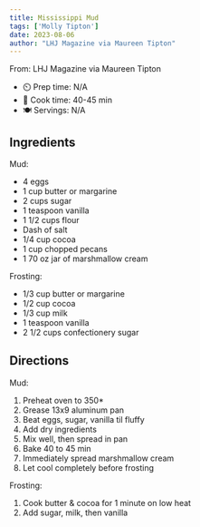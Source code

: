 ```yaml
---
title: Mississippi Mud
tags: ['Molly Tipton']
date: 2023-08-06
author: "LHJ Magazine via Maureen Tipton"
---
```

From: LHJ Magazine via Maureen Tipton

- ⏲️ Prep time: N/A
- 🍳 Cook time: 40-45 min
- 🍽️ Servings: N/A

## Ingredients

Mud:

- 4 eggs
- 1 cup butter or margarine
- 2 cups sugar
- 1 teaspoon vanilla
- 1 1/2 cups flour
- Dash of salt
- 1/4 cup cocoa
- 1 cup chopped pecans
- 1 70 oz jar of marshmallow cream

Frosting:

- 1/3 cup butter or margarine
- 1/2 cup cocoa
- 1/3 cup milk
- 1 teaspoon vanilla
- 2 1/2 cups confectionery sugar

## Directions

Mud:

1. Preheat oven to 350*
2. Grease 13x9 aluminum pan
2. Beat eggs, sugar, vanilla til fluffy
3. Add dry ingredients
4. Mix well, then spread in pan
5. Bake 40 to 45 min
6. Immediately spread marshmallow cream
7. Let cool completely before frosting

Frosting:

1. Cook butter & cocoa for 1 minute on low heat
2. Add sugar, milk, then vanilla

